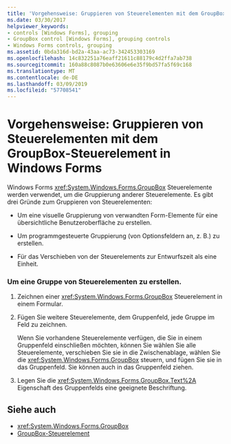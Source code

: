```yaml
---
title: 'Vorgehensweise: Gruppieren von Steuerelementen mit dem GroupBox-Steuerelement in Windows Forms'
ms.date: 03/30/2017
helpviewer_keywords:
- controls [Windows Forms], grouping
- GroupBox control [Windows Forms], grouping controls
- Windows Forms controls, grouping
ms.assetid: 0bda316d-bd2a-43aa-ac73-342453303169
ms.openlocfilehash: 14c832251a76eaff21611c88179c4d2ffa7ab738
ms.sourcegitcommit: 160a88c8087b0e63606e6e35f9bd57fa5f69c168
ms.translationtype: MT
ms.contentlocale: de-DE
ms.lasthandoff: 03/09/2019
ms.locfileid: "57708541"
---
```

# <a name="how-to-group-controls-with-the-windows-forms-groupbox-control"></a>Vorgehensweise: Gruppieren von Steuerelementen mit dem GroupBox-Steuerelement in Windows Forms
Windows Forms <xref:System.Windows.Forms.GroupBox> Steuerelemente werden verwendet, um die Gruppierung anderer Steuerelemente. Es gibt drei Gründe zum Gruppieren von Steuerelementen:  
  
-   Um eine visuelle Gruppierung von verwandten Form-Elemente für eine übersichtliche Benutzeroberfläche zu erstellen.  
  
-   Um programmgesteuerte Gruppierung (von Optionsfeldern an, z. B.) zu erstellen.  
  
-   Für das Verschieben von der Steuerelements zur Entwurfszeit als eine Einheit.  
  
### <a name="to-create-a-group-of-controls"></a>Um eine Gruppe von Steuerelementen zu erstellen.  
  
1.  Zeichnen einer <xref:System.Windows.Forms.GroupBox> Steuerelement in einem Formular.  
  
2.  Fügen Sie weitere Steuerelemente, dem Gruppenfeld, jede Gruppe im Feld zu zeichnen.  
  
     Wenn Sie vorhandene Steuerelemente verfügen, die Sie in einem Gruppenfeld einschließen möchten, können Sie wählen Sie alle Steuerelemente, verschieben Sie sie in die Zwischenablage, wählen Sie die <xref:System.Windows.Forms.GroupBox> steuern, und fügen Sie sie in das Gruppenfeld. Sie können auch in das Gruppenfeld ziehen.  
  
3.  Legen Sie die <xref:System.Windows.Forms.GroupBox.Text%2A> Eigenschaft des Gruppenfelds eine geeignete Beschriftung.  
  
## <a name="see-also"></a>Siehe auch
- <xref:System.Windows.Forms.GroupBox>
- [GroupBox-Steuerelement](groupbox-control-windows-forms.md)
